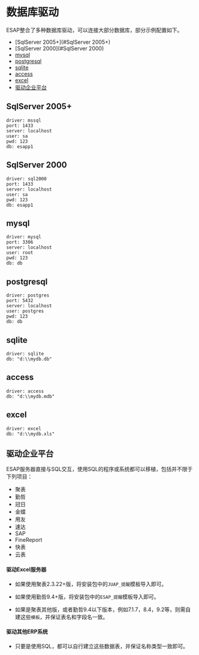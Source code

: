# 数据库驱动
ESAP整合了多种数据库驱动，可以连接大部分数据库，部分示例配置如下。

* [SqlServer 2005+](#SqlServer 2005+)
* [SqlServer 2000](#SqlServer 2000)
* [mysql](#mysql)
* [postgresql](#postgresql)
* [sqlite](#sqlite)
* [access](#access)
* [excel](#excel)
* [驱动企业平台](#驱动企业平台)

## SqlServer 2005+
```
driver: mssql
port: 1433
server: localhost
user: sa
pwd: 123
db: esapp1
```

## SqlServer 2000
```
driver: sql2000
port: 1433
server: localhost
user: sa
pwd: 123
db: esapp1
```

## mysql
```
driver: mysql
port: 3306
server: localhost
user: root
pwd: 123
db: db
```

## postgresql
```
driver: postgres
port: 5432
server: localhost
user: postgres
pwd: 123
db: db
```

## sqlite
```
driver: sqlite
db: "d:\\mydb.db"
```

## access
```
driver: access
db: "d:\\mydb.mdb"
```

## excel
```
driver: excel
db: "d:\\mydb.xls"
```

## 驱动企业平台
ESAP服务器直接与SQL交互，使用SQL的程序或系统都可以移植，包括并不限于下列项目：

+ 聚表
+ 勤哲
+ 冠日
+ 金蝶
+ 用友
+ 速达
+ SAP
+ FineReport
+ 快表
+ 云表

#### 驱动Excel服务器

* 如果使用聚表2.3.22+版，将安装包中的`JUAP_提醒`模板导入即可。

* 如果使用勤哲9.4+版，将安装包中的`ESAP_提醒`模板导入即可。

* 如果是聚表其他版，或者勤哲9.4以下版本，例如7.1.7，8.4，9.2等，则需自建这些`模板`，并保证表名和字段名一致。

#### 驱动其他ERP系统

* 只要是使用SQL，都可以自行建立这些数据表，并保证名称类型一致即可。
